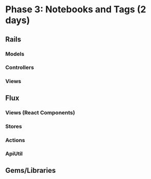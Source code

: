 # Phase 3: Notebooks and Tags (2 days)

## Rails
### Models

### Controllers


### Views


## Flux
### Views (React Components)


### Stores

### Actions


### ApiUtil


## Gems/Libraries
